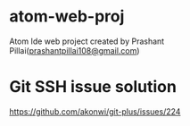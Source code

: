 # atom-web-proj
Atom Ide web project created by Prashant Pillai(prashantpillai108@gmail.com)

# Git SSH issue solution
https://github.com/akonwi/git-plus/issues/224
